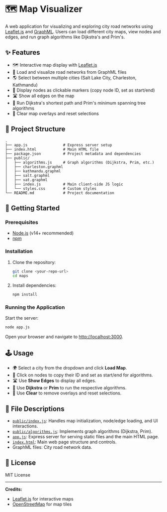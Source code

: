 # 🗺️ Map Visualizer

A web application for visualizing and exploring city road networks using [Leaflet.js](https://leafletjs.com/) and [GraphML](https://graphml.graphdrawing.org/). Users can load different city maps, view nodes and edges, and run graph algorithms like Dijkstra's and Prim's.

## ✨ Features

- 🗺️ Interactive map display with [Leaflet.js](https://leafletjs.com/)
- 📂 Load and visualize road networks from GraphML files
- 🌎 Select between multiple cities (Salt Lake City, Charleston, Kathmandu)
- 📍 Display nodes as clickable markers (copy node ID, set as start/end)
- 🛣️ Show all edges on the map
- 🏁 Run Dijkstra's shortest path and Prim's minimum spanning tree algorithms
- 🧹 Clear map overlays and reset selections

## 📁 Project Structure

```
.
├── app.js                # Express server setup
├── index.html            # Main HTML file
├── package.json          # Project metadata and dependencies
├── public/
│   ├── algorithms.js     # Graph algorithms (Dijkstra, Prim, etc.)
│   ├── charleston.graphml
│   ├── kathmandu.graphml
│   ├── salt.graphml
│   ├── vat.graphml
│   ├── index.js          # Main client-side JS logic
│   └── styles.css        # Custom styles
└── README.md             # Project documentation
```

## 🚀 Getting Started

### Prerequisites

- [Node.js](https://nodejs.org/) (v14+ recommended)
- [npm](https://www.npmjs.com/)

### Installation

1. Clone the repository:
    ```sh
    git clone <your-repo-url>
    cd maps
    ```

2. Install dependencies:
    ```sh
    npm install
    ```

### Running the Application

Start the server:
```sh
node app.js
```

Open your browser and navigate to [http://localhost:3000](http://localhost:3000).

## 🕹️ Usage

- 🌍 Select a city from the dropdown and click **Load Map**.
- 📍 Click on nodes to copy their ID and set as start/end for algorithms.
- 🛣️ Use **Show Edges** to display all edges.
- 🏁 Use **Dijkstra** or **Prim** to run the respective algorithms.
- 🧹 Use **Clear** to remove overlays and reset selections.

## 📄 File Descriptions

- [`public/index.js`](public/index.js): Handles map initialization, node/edge loading, and UI interactions.
- [`public/algorithms.js`](public/algorithms.js): Implements graph algorithms (Dijkstra, Prim).
- [`app.js`](app.js): Express server for serving static files and the main HTML page.
- [`index.html`](index.html): Main web page structure and controls.
- GraphML files: City road network data.

## 🪪 License

MIT License

---

**Credits:**  
- [Leaflet.js](https://leafletjs.com/) for interactive maps  
- [OpenStreetMap](https://www.openstreetmap.org/) for map tiles
